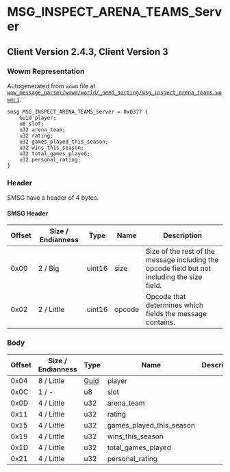 # MSG_INSPECT_ARENA_TEAMS_Server

## Client Version 2.4.3, Client Version 3

### Wowm Representation

Autogenerated from `wowm` file at [`wow_message_parser/wowm/world/_need_sorting/msg_inspect_arena_teams.wowm:1`](https://github.com/gtker/wow_messages/tree/main/wow_message_parser/wowm/world/_need_sorting/msg_inspect_arena_teams.wowm#L1).
```rust,ignore
smsg MSG_INSPECT_ARENA_TEAMS_Server = 0x0377 {
    Guid player;
    u8 slot;
    u32 arena_team;
    u32 rating;
    u32 games_played_this_season;
    u32 wins_this_season;
    u32 total_games_played;
    u32 personal_rating;
}
```
### Header

SMSG have a header of 4 bytes.

#### SMSG Header

| Offset | Size / Endianness | Type   | Name   | Description |
| ------ | ----------------- | ------ | ------ | ----------- |
| 0x00   | 2 / Big           | uint16 | size   | Size of the rest of the message including the opcode field but not including the size field.|
| 0x02   | 2 / Little        | uint16 | opcode | Opcode that determines which fields the message contains.|

### Body

| Offset | Size / Endianness | Type | Name | Description | Comment |
| ------ | ----------------- | ---- | ---- | ----------- | ------- |
| 0x04 | 8 / Little | [Guid](../spec/packed-guid.md) | player |  |  |
| 0x0C | 1 / - | u8 | slot |  |  |
| 0x0D | 4 / Little | u32 | arena_team |  |  |
| 0x11 | 4 / Little | u32 | rating |  |  |
| 0x15 | 4 / Little | u32 | games_played_this_season |  |  |
| 0x19 | 4 / Little | u32 | wins_this_season |  |  |
| 0x1D | 4 / Little | u32 | total_games_played |  |  |
| 0x21 | 4 / Little | u32 | personal_rating |  |  |

